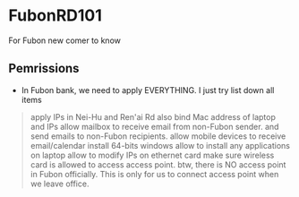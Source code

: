 # FubonRD101
For Fubon new comer to know

## Pemrissions
- In Fubon bank, we need to apply EVERYTHING. I just try list down all items
> apply IPs in Nei-Hu and Ren'ai Rd
> also bind Mac address of laptop and IPs
> allow mailbox to receive email from non-Fubon sender. and send emails to non-Fubon recipients.
> allow mobile devices to receive email/calendar
> install 64-bits windows
> allow to install any applications on laptop
> allow to modify IPs on ethernet card
> make sure wireless card is allowed to access access point. btw, there is NO access point in Fubon officially. This is only for us to connect access point when we leave office.


